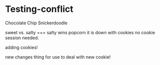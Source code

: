 # Testing-conflict


Chocolate Chip
Snickerdoodle

sweet vs. salty === salty wins popcorn it is down with cookies no cookie session needed.

adding cookies!

new changes thing for use to deal with  new cookie!
